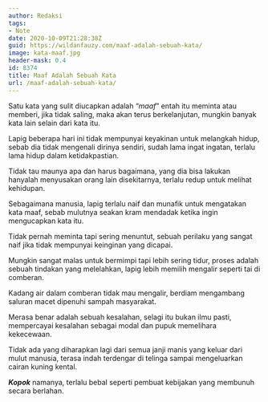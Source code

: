 ```yaml
---
author: Redaksi
tags:
- Note
date: 2020-10-09T21:28:38Z
guid: https://wildanfauzy.com/maaf-adalah-sebuah-kata/
image: kata-maaf.jpg
header-mask: 0.4
id: 8374
title: Maaf Adalah Sebuah Kata
url: /maaf-adalah-sebuah-kata/
---
```


Satu kata yang sulit diucapkan adalah &#8220;_maaf_&#8221; entah itu meminta atau memberi, jika tidak saling, maka akan terus berkelanjutan, mungkin banyak kata lain selain dari kata itu.

Lapig beberapa hari ini tidak mempunyai keyakinan untuk melangkah hidup, sebab dia tidak mengenali dirinya sendiri, sudah lama ingat ingatan, terlalu lama hidup dalam ketidakpastian.

Tidak tau maunya apa dan harus bagaimana, yang dia bisa lakukan hanyalah menyusakan orang lain disekitarnya, terlalu redup untuk melihat kehidupan.

Sebagaimana manusia, lapig terlalu naif dan munafik untuk mengatakan kata maaf, sebab mulutnya seakan kram mendadak ketika ingin mengucapkan kata itu.

Tidak pernah meminta tapi sering menuntut, sebuah perilaku yang sangat naif jika tidak mempunyai keinginan yang dicapai.

Mungkin sangat malas untuk bermimpi tapi lebih sering tidur, proses adalah sebuah tindakan yang melelahkan, lapig lebih memilih mengalir seperti tai di comberan.

Kadang air dalam comberan tidak mau mengalir, berdiam mengambang saluran macet dipenuhi sampah masyarakat.

Merasa benar adalah sebuah kesalahan, selagi itu bukan ilmu pasti, mempercayai kesalahan sebagai modal dan pupuk memelihara kekecewaan.

Tidak ada yang diharapkan lagi dari semua janji manis yang keluar dari mulut manusia, terasa indah terdengar di telinga sampai mengeluarkan cairan kuning kental.

_**Kopok**_ namanya, terlalu bebal seperti pembuat kebijakan yang membunuh secara berlahan.